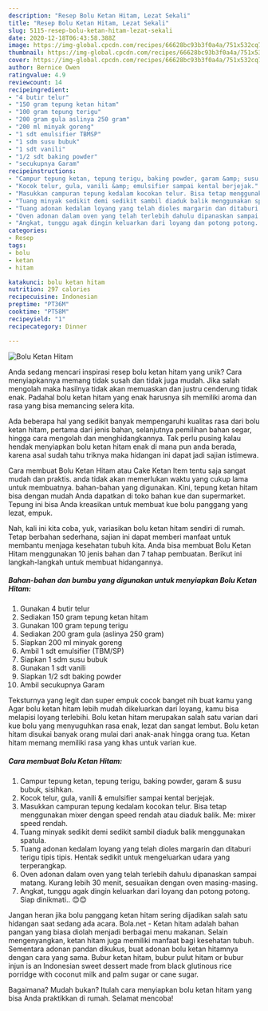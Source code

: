 ```yaml
---
description: "Resep Bolu Ketan Hitam, Lezat Sekali"
title: "Resep Bolu Ketan Hitam, Lezat Sekali"
slug: 5115-resep-bolu-ketan-hitam-lezat-sekali
date: 2020-12-18T06:43:58.388Z
image: https://img-global.cpcdn.com/recipes/66628bc93b3f0a4a/751x532cq70/bolu-ketan-hitam-foto-resep-utama.jpg
thumbnail: https://img-global.cpcdn.com/recipes/66628bc93b3f0a4a/751x532cq70/bolu-ketan-hitam-foto-resep-utama.jpg
cover: https://img-global.cpcdn.com/recipes/66628bc93b3f0a4a/751x532cq70/bolu-ketan-hitam-foto-resep-utama.jpg
author: Bernice Owen
ratingvalue: 4.9
reviewcount: 14
recipeingredient:
- "4 butir telur"
- "150 gram tepung ketan hitam"
- "100 gram tepung terigu"
- "200 gram gula aslinya 250 gram"
- "200 ml minyak goreng"
- "1 sdt emulsifier TBMSP"
- "1 sdm susu bubuk"
- "1 sdt vanili"
- "1/2 sdt baking powder"
- "secukupnya Garam"
recipeinstructions:
- "Campur tepung ketan, tepung terigu, baking powder, garam &amp; susu bubuk, sisihkan."
- "Kocok telur, gula, vanili &amp; emulsifier sampai kental berjejak."
- "Masukkan campuran tepung kedalam kocokan telur. Bisa tetap menggunakan mixer dengan speed rendah atau diaduk balik. Me: mixer speed rendah."
- "Tuang minyak sedikit demi sedikit sambil diaduk balik menggunakan spatula."
- "Tuang adonan kedalam loyang yang telah dioles margarin dan ditaburi terigu tipis tipis. Hentak sedikit untuk mengeluarkan udara yang terperangkap."
- "Oven adonan dalam oven yang telah terlebih dahulu dipanaskan sampai matang. Kurang lebih 30 menit, sesuaikan dengan oven masing-masing."
- "Angkat, tunggu agak dingin keluarkan dari loyang dan potong potong. Siap dinikmati.. 😊😊"
categories:
- Resep
tags:
- bolu
- ketan
- hitam

katakunci: bolu ketan hitam 
nutrition: 297 calories
recipecuisine: Indonesian
preptime: "PT36M"
cooktime: "PT58M"
recipeyield: "1"
recipecategory: Dinner

---
```



![Bolu Ketan Hitam](https://img-global.cpcdn.com/recipes/66628bc93b3f0a4a/751x532cq70/bolu-ketan-hitam-foto-resep-utama.jpg)

Anda sedang mencari inspirasi resep bolu ketan hitam yang unik? Cara menyiapkannya memang tidak susah dan tidak juga mudah. Jika salah mengolah maka hasilnya tidak akan memuaskan dan justru cenderung tidak enak. Padahal bolu ketan hitam yang enak harusnya sih memiliki aroma dan rasa yang bisa memancing selera kita.

Ada beberapa hal yang sedikit banyak mempengaruhi kualitas rasa dari bolu ketan hitam, pertama dari jenis bahan, selanjutnya pemilihan bahan segar, hingga cara mengolah dan menghidangkannya. Tak perlu pusing kalau hendak menyiapkan bolu ketan hitam enak di mana pun anda berada, karena asal sudah tahu triknya maka hidangan ini dapat jadi sajian istimewa.

Cara membuat Bolu Ketan Hitam atau Cake Ketan Item tentu saja sangat mudah dan praktis. anda tidak akan memerlukan waktu yang cukup lama untuk membuatnya. bahan-bahan yang digunakan. Kini, tepung ketan hitam bisa dengan mudah Anda dapatkan di toko bahan kue dan supermarket. Tepung ini bisa Anda kreasikan untuk membuat kue bolu panggang yang lezat, empuk.


Nah, kali ini kita coba, yuk, variasikan bolu ketan hitam sendiri di rumah. Tetap berbahan sederhana, sajian ini dapat memberi manfaat untuk membantu menjaga kesehatan tubuh kita. Anda bisa membuat Bolu Ketan Hitam menggunakan 10 jenis bahan dan 7 tahap pembuatan. Berikut ini langkah-langkah untuk membuat hidangannya.

<!--inarticleads1-->

##### Bahan-bahan dan bumbu yang digunakan untuk menyiapkan Bolu Ketan Hitam:

1. Gunakan 4 butir telur
1. Sediakan 150 gram tepung ketan hitam
1. Gunakan 100 gram tepung terigu
1. Sediakan 200 gram gula (aslinya 250 gram)
1. Siapkan 200 ml minyak goreng
1. Ambil 1 sdt emulsifier (TBM/SP)
1. Siapkan 1 sdm susu bubuk
1. Gunakan 1 sdt vanili
1. Siapkan 1/2 sdt baking powder
1. Ambil secukupnya Garam


Teksturnya yang legit dan super empuk cocok banget nih buat kamu yang Agar bolu ketan hitam lebih mudah dikeluarkan dari loyang, kamu bisa melapisi loyang terlebihi. Bolu ketan hitam merupakan salah satu varian dari kue bolu yang menyuguhkan rasa enak, lezat dan sangat lembut. Bolu ketan hitam disukai banyak orang mulai dari anak-anak hingga orang tua. Ketan hitam memang memiliki rasa yang khas untuk varian kue. 

<!--inarticleads2-->

##### Cara membuat Bolu Ketan Hitam:

1. Campur tepung ketan, tepung terigu, baking powder, garam &amp; susu bubuk, sisihkan.
1. Kocok telur, gula, vanili &amp; emulsifier sampai kental berjejak.
1. Masukkan campuran tepung kedalam kocokan telur. Bisa tetap menggunakan mixer dengan speed rendah atau diaduk balik. Me: mixer speed rendah.
1. Tuang minyak sedikit demi sedikit sambil diaduk balik menggunakan spatula.
1. Tuang adonan kedalam loyang yang telah dioles margarin dan ditaburi terigu tipis tipis. Hentak sedikit untuk mengeluarkan udara yang terperangkap.
1. Oven adonan dalam oven yang telah terlebih dahulu dipanaskan sampai matang. Kurang lebih 30 menit, sesuaikan dengan oven masing-masing.
1. Angkat, tunggu agak dingin keluarkan dari loyang dan potong potong. Siap dinikmati.. 😊😊


Jangan heran jika bolu panggang ketan hitam sering dijadikan salah satu hidangan saat sedang ada acara. Bola.net - Ketan hitam adalah bahan pangan yang biasa diolah menjadi berbagai menu makanan. Selain mengenyangkan, ketan hitam juga memiliki manfaat bagi kesehatan tubuh. Sementara adonan pandan dikukus, buat adonan bolu ketan hitamnya dengan cara yang sama. Bubur ketan hitam, bubur pulut hitam or bubur injun is an Indonesian sweet dessert made from black glutinous rice porridge with coconut milk and palm sugar or cane sugar. 

Bagaimana? Mudah bukan? Itulah cara menyiapkan bolu ketan hitam yang bisa Anda praktikkan di rumah. Selamat mencoba!
